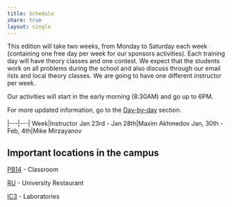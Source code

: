 ```yaml
---
title: Schedule
share: true
layout: single
---
```


This edition will take two weeks, from Monday to Saturday each week (containing one free day per week for our sponsors activities). Each training day will have theory classes and one contest. We expect that the students work on all problems during the school and also discuss through our email lists and local theory classes. We are going to have one different instructor per week.

Our activities will start in the early morning (8:30AM) and go up to 6PM.

For more updated information, go to the [Day-by-day](../daybyday) section.

|---|---|
Week|Instructor
Jan 23rd - Jan 28th|Maxim Akhmedov
Jan, 30th - Feb, 4th|Mike Mirzayanov

## Important locations in the campus

[PB14](https://www.google.com.br/maps/place/Ciclo+B%C3%A1sico+II+-+PB/@-22.8176435,-47.0711374,20z/data=!4m5!3m4!1s0x0:0x95f799216201886e!8m2!3d-22.8176435!4d-47.0708638) - Classroom

[RU](https://www.google.com/maps/place/Restaurante+Universitário/@-22.8176954,-47.0720038,17z/data=!4m6!1m3!3m2!1s0x0000000000000000:0xf3522e37359f743c!2sCiclo+Básico+I!3m1!1s0x0000000000000000:0x54ec361ef7124a27) - University Restaurant

[IC3](https://www.google.com/maps/place/IC+-+Instituto+de+Computação,+Universidade+Estadual+de+Campinas+-+Cidade+Universitária,+Campinas+-+SP,+Brasil/@-22.8137813,-47.0639391,18z/data=!4m6!1m3!3m2!1s0x0000000000000000:0xf3522e37359f743c!2sCiclo+Básico+I!3m1!1s0x94c8c15369cbaea9:0x209def4d509b8f14) - Laboratories
